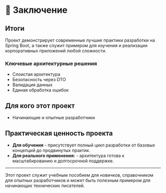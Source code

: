 # 🎯 Заключение

## Итоги 
Проект демонстрирует современные лучшие практики разработки на Spring Boot, а также служит примером для изучения 
и реализации корпоративных приложений любой сложности.

### Ключевые архитектурные решения

* Слоистая архитектура
* Безопасность через DTO
* Валидация данных
* Единая обработка ошибок

## Для кого этот проект

* Начинающие и опытные разработчики

## Практическая ценность проекта

* **Для обучения** - присутствует полный цикл разработки от базовых концепций до продвинутых практик.
* **Для реального применения:** - архитектура готова к масштабированию и долгосрочной поддержке.

<hr>

Этот проект служит учебным пособием для новичков, справочником для опытных разработчиков
и может быть полезным примером для начинающих технических писателей.